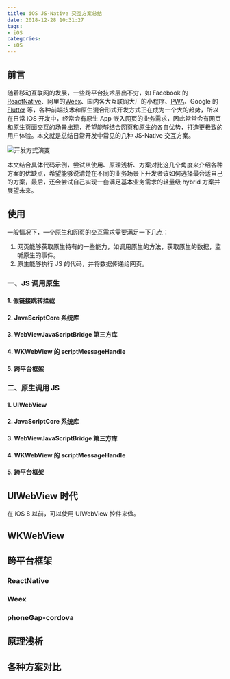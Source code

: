 ```yaml
---
title: iOS JS-Native 交互方案总结
date: 2018-12-28 10:31:27
tags:
- iOS
categories:
- iOS
---
```


## 前言
随着移动互联网的发展，一些跨平台技术层出不穷，如 Facebook 的 [ReactNative](https://facebook.github.io/react-native/)、阿里的[Weex](https://weex.apache.org/)、国内各大互联网大厂的小程序、[PWA](https://en.wikipedia.org/wiki/Progressive_web_applications)、Google 的 [Flutter](https://flutter.dev/) 等，各种前端技术和原生混合形式开发方式正在成为一个大的趋势，所以在日常 iOS 开发中，经常会有原生 App 嵌入网页的业务需求，因此常常会有网页和原生页面交互的场景出现，希望能够结合网页和原生的各自优势，打造更极致的用户体验。本文就是总结日常开发中常见的几种 JS-Native 交互方案。

![开发方式演变](https://liangjinggege.com/1431555559512_.pic.jpg)

本文结合具体代码示例，尝试从使用、原理浅析、方案对比这几个角度来介绍各种方案的优缺点，希望能够说清楚在不同的业务场景下开发者该如何选择最合适自己的方案，最后，还会尝试自己实现一套满足基本业务需求的轻量级 hybrid 方案并展望未来。

## 使用
一般情况下，一个原生和网页的交互需求需要满足一下几点：

1. 网页能够获取原生特有的一些能力，如调用原生的方法，获取原生的数据，监听原生的事件。
2. 原生能够执行 JS 的代码，并将数据传递给网页。


### 一、JS 调用原生

#### 1. 假链接跳转拦截

#### 2. JavaScriptCore 系统库

#### 3. WebViewJavaScriptBridge 第三方库

#### 4. WKWebView 的 scriptMessageHandle 

#### 5. 跨平台框架

### 二、原生调用 JS

#### 1. UIWebView

#### 2. JavaScriptCore 系统库

#### 3. WebViewJavaScriptBridge 第三方库

#### 4. WKWebView 的 scriptMessageHandle 

#### 5. 跨平台框架





## UIWebView 时代

在 iOS 8 以前，可以使用 UIWebView 控件来做。



## WKWebView

<!--### JS 与 OC 通信

### 1. 通过 JavaScriptCore 中的 block



### 2. 通过 JavaScriptCore 中的 JSExprot



### OC 与 JS 通信-->

##


## 跨平台框架
### ReactNative





### Weex



### phoneGap-cordova



## 原理浅析



## 各种方案对比



